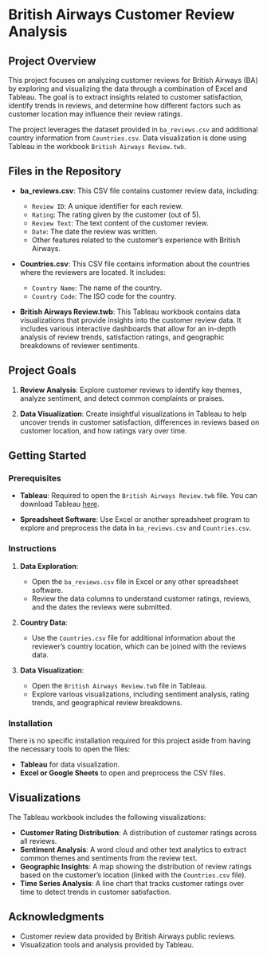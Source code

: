 # British Airways Customer Review Analysis

## Project Overview

This project focuses on analyzing customer reviews for British Airways (BA) by exploring and visualizing the data through a combination of Excel and Tableau. The goal is to extract insights related to customer satisfaction, identify trends in reviews, and determine how different factors such as customer location may influence their review ratings.

The project leverages the dataset provided in `ba_reviews.csv` and additional country information from `Countries.csv`. Data visualization is done using Tableau in the workbook `British Airways Review.twb`.

## Files in the Repository

- **ba_reviews.csv**: This CSV file contains customer review data, including:
  - `Review ID`: A unique identifier for each review.
  - `Rating`: The rating given by the customer (out of 5).
  - `Review Text`: The text content of the customer review.
  - `Date`: The date the review was written.
  - Other features related to the customer’s experience with British Airways.

- **Countries.csv**: This CSV file contains information about the countries where the reviewers are located. It includes:
  - `Country Name`: The name of the country.
  - `Country Code`: The ISO code for the country.
  
- **British Airways Review.twb**: This Tableau workbook contains data visualizations that provide insights into the customer review data. It includes various interactive dashboards that allow for an in-depth analysis of review trends, satisfaction ratings, and geographic breakdowns of reviewer sentiments.

## Project Goals

1. **Review Analysis**: Explore customer reviews to identify key themes, analyze sentiment, and detect common complaints or praises.
   
2. **Data Visualization**: Create insightful visualizations in Tableau to help uncover trends in customer satisfaction, differences in reviews based on customer location, and how ratings vary over time.

## Getting Started

### Prerequisites

- **Tableau**: Required to open the `British Airways Review.twb` file. You can download Tableau [here](https://www.tableau.com/products/desktop).
  
- **Spreadsheet Software**: Use Excel or another spreadsheet program to explore and preprocess the data in `ba_reviews.csv` and `Countries.csv`.

### Instructions

1. **Data Exploration**:
   - Open the `ba_reviews.csv` file in Excel or any other spreadsheet software.
   - Review the data columns to understand customer ratings, reviews, and the dates the reviews were submitted.

2. **Country Data**:
   - Use the `Countries.csv` file for additional information about the reviewer’s country location, which can be joined with the reviews data.

3. **Data Visualization**:
   - Open the `British Airways Review.twb` file in Tableau.
   - Explore various visualizations, including sentiment analysis, rating trends, and geographical review breakdowns.

### Installation

There is no specific installation required for this project aside from having the necessary tools to open the files:
- **Tableau** for data visualization.
- **Excel or Google Sheets** to open and preprocess the CSV files.

## Visualizations

The Tableau workbook includes the following visualizations:

- **Customer Rating Distribution**: A distribution of customer ratings across all reviews.
- **Sentiment Analysis**: A word cloud and other text analytics to extract common themes and sentiments from the review text.
- **Geographic Insights**: A map showing the distribution of review ratings based on the customer’s location (linked with the `Countries.csv` file).
- **Time Series Analysis**: A line chart that tracks customer ratings over time to detect trends in customer satisfaction.

## Acknowledgments

- Customer review data provided by British Airways public reviews.
- Visualization tools and analysis provided by Tableau.
